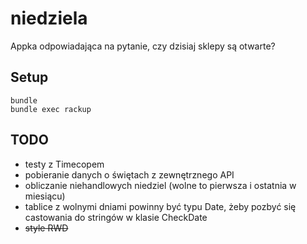 # niedziela
Appka odpowiadająca na pytanie, czy dzisiaj sklepy są otwarte?

## Setup
```
bundle
bundle exec rackup
```

## TODO
- testy z Timecopem
- pobieranie danych o świętach z zewnętrznego API
- obliczanie niehandlowych niedziel (wolne to pierwsza i ostatnia w miesiącu)
- tablice z wolnymi dniami powinny być typu Date, żeby pozbyć się castowania do stringów w klasie CheckDate
- ~~style RWD~~
